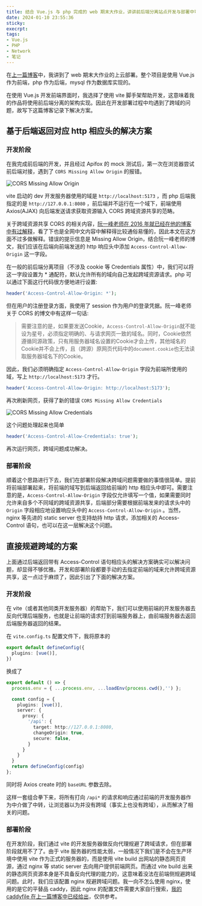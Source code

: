 ```yaml
---
title: 结合 Vue.js 与 php 完成的 web 期末大作业，讲讲前后端分离站点开发与部署中可能遇到的 CORS 跨域问题
date: 2024-01-10 23:55:36
sticky:
execrpt:
tags:
- Vue.js
- PHP
- Network
- 笔记
---
```


在[上一篇博客](/2023/12/27/php-and-vuejs-project-deploy-on-caddy/)中，我讲到了 web 期末大作业的上云部署。整个项目是使用 Vue.js 作为前端，php 作为后端，mysql 作为数据库实现的。

在使用 Vue.js 开发前端界面时，我选择了使用 vite 脚手架帮助开发，这意味着我的作品将使用前后端分离的架构实现。因此在开发部署过程中均遇到了跨域的问题，故写下这篇博客记录下解决方案。

## 基于后端返回对应 http 相应头的解决方案

### 开发阶段

在我完成前后端的开发，并且经过 Apifox 的 mock 测试后，第一次在浏览器尝试前后端对接，遇到了 `CORS Missing Allow Origin` 的报错。

![CORS Missing Allow Origin](https://bu.dusays.com/2024/01/11/659ec607c69af.png)

vite 启动的 dev 开发服务器使用的域是 `http://localhost:5173` ，而 php 后端我指定的是 `http://127.0.0.1:8080` ，前后端并不运行在一个域下，前端使用 Axios(AJAX) 向后端发送请求获取资源输入 CORS 跨域资源共享的范畴。

关于跨域资源共享 CORS 的相关内容，[阮一峰老师在 2016 年就已经在他的博客中有过解释](https://www.ruanyifeng.com/blog/2016/04/cors.html)，看了下也是全网中文内容中解释得比较通俗易懂的，因此本文在这方面不过多做解释。错误的提示信息是 Missing Allow Origin，结合阮一峰老师的博文，我们应该在后端向前端发送的 http 响应头中添加 `Access-Control-Allow-Origin` 这一字段。

在一般的前后端分离项目（不涉及 cookie 等 Credentials 属性）中，我们可以将这一字段设置为 * 通配符，默认允许所有的域向自己发起跨域资源请求。php 可以通过下面这行代码很方便地进行设置:

```php
header('Access-Control-Allow-Origin: *');
```

但在用户的注册登录方面，我使用了 session 作为用户的登录凭据。阮一峰老师关于 CORS 的博文中有这样一句话:

> 需要注意的是，如果要发送Cookie，`Access-Control-Allow-Origin`就不能设为星号，必须指定明确的、与请求网页一致的域名。同时，Cookie依然遵循同源政策，只有用服务器域名设置的Cookie才会上传，其他域名的Cookie并不会上传，且（跨源）原网页代码中的`document.cookie`也无法读取服务器域名下的Cookie。

因此，我们必须明确指定 `Access-Control-Allow-Origin` 字段为前端所使用的域，写上 `http://localhost:5173` 才行。

```php
header('Access-Control-Allow-Origin: http://localhost:5173');
```

再次刷新网页，获得了新的错误 `CORS Missing Allow Credentials`

![CORS Missing Allow Credentials](https://bu.dusays.com/2024/01/11/659ec95acc0bc.png)

这个问题处理起来也简单

```php
header('Access-Control-Allow-Credentials: true');
```

再次运行网页，跨域问题成功解决。

### 部署阶段

顺着这个思路进行下去，我们在部署阶段解决跨域问题需要做的事情很简单。提前将前端部署起来，将前端的域写到后端返回给前端的 http 相应头中即可。需要注意的是，`Access-Control-Allow-Origin` 字段仅允许填写一个值，如果需要同时允许来自多个不同域的跨域资源共享，后端部分需要根据前端发来的请求头中的 `Origin` 字段相应地设置响应头中的 `Access-Control-Allow-Origin` 。当然，nginx 等先进的 static server 也支持劫持 http 请求，添加相关的 Access-Control 语句，也可以在这一层解决这个问题。

## 直接规避跨域的方案

上面通过后端返回带有 Access-Control 语句相应头的解决方案确实可以解决问题，却显得不够优雅。开发和部署阶段都要手动的去指定前端的域来允许跨域资源共享，这一点过于麻烦了，因此引出了下面的解决方案。

### 开发阶段

在 vite（或者其他同类开发服务器）的帮助下，我们可以使用前端的开发服务器去反向代理后端服务，也就是让前端的请求打到前端服务器上，由前端服务器去返回后端服务器返回的结果。

在 `vite.config.ts` 配置文件下，我将原本的

```typescript
export default defineConfig({
  plugins: [vue()],
})
```

换成了

```typescript
export default () => {
  process.env = { ...process.env, ...loadEnv(process.cwd(),'') };

  const config = {
    plugins: [vue()],
    server: {
      proxy: {
        '/api': {
          target: http://127.0.0.1:8080,
          changeOrigin: true,
          secure: false,
        }
      }
    }
  }
  return defineConfig(config)
};
```

同时将 Axios create 时的 `baseURL` 参数去除。

这样一套组合拳下来，将所有打向 `/api*` 的请求和响应通过前端的开发服务器作为中介做了中转，让浏览器以为并没有跨域（事实上也没有跨域），从而解决了相关的问题。

### 部署阶段

在开发阶段，我们通过 vite 的开发服务器做反向代理规避了跨域请求，但在部署阶段就用不了了。由于 vite 服务器的性能太弱，一般情况下我们是不会在生产环境中使用 vite 作为正式的服务器的，而是使用 vite build 出网站的静态网页资源，通过 nginx 等 static server 去向用户提供前端网页。而通过 vite build 出来的静态网页资源本身是不具备反向代理的能力的，这意味着没法在前端侧规避跨域问题。此时，我们应该配置 nginx 规避跨域问题。我一向不怎么使用 nginx，使用的是它的平替品 caddy，因此 nginx 的配置文件需要大家自行搜索，[我的 caddyfile 在上一篇博客中已经给出](https://zhul.in/2023/12/27/php-and-vuejs-project-deploy-on-caddy/#Caddy-%E9%85%8D%E7%BD%AE)，仅供参考。
